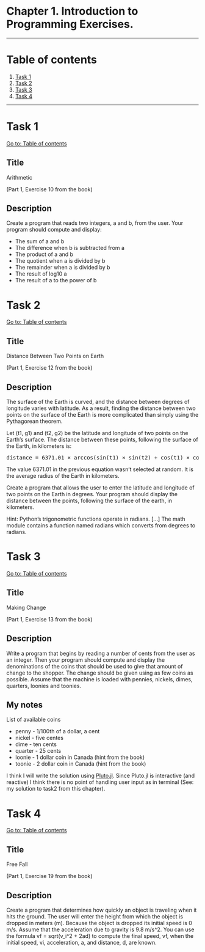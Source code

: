 # Chapter 1. Introduction to Programming Exercises.

---

# Table of contents

1. [Task 1](#task-1)
2. [Task 2](#task-2)
3. [Task 3](#task-3)
4. [Task 4](#task-4)

---

# Task 1

[Go to: Table of contents](#table-of-contents)

## Title

Arithmetic

(Part 1, Exercise 10 from the book)

## Description

Create a program that reads two integers, a and b, from the user. Your program should compute and display:

- The sum of a and b
- The difference when b is subtracted from a
- The product of a and b
- The quotient when a is divided by b
- The remainder when a is divided by b
- The result of log10 a
- The result of a to the power of b

# Task 2

[Go to: Table of contents](#table-of-contents)

## Title

Distance Between Two Points on Earth

(Part 1, Exercise 12 from the book)

## Description

The surface of the Earth is curved, and the distance between degrees of longitude varies with latitude. As a result, finding the distance between two points on the surface of the Earth is more complicated than simply using the Pythagorean theorem.

Let (t1, g1) and (t2, g2) be the latitude and longitude of two points on the Earth’s surface. The distance between these points, following the surface of the Earth, in kilometers is:

<pre>
distance = 6371.01 × arccos(sin(t1) × sin(t2) + cos(t1) × cos(t2) × cos(g1 − g2))
</pre>

The value 6371.01 in the previous equation wasn’t selected at random. It is the average radius of the Earth in kilometers.

Create a program that allows the user to enter the latitude and longitude of two points on the Earth in degrees. Your program should display the distance between the points, following the surface of the earth, in kilometers.

Hint: Python’s trigonometric functions operate in radians. [...] The math module contains a function named radians which converts from degrees to radians.

# Task 3

[Go to: Table of contents](#table-of-contents)

## Title

Making Change

(Part 1, Exercise 13 from the book)

## Description

Write a program that begins by reading a number of cents from the user as an integer. Then your program should compute and display the denominations of the coins that should be used to give that amount of change to the shopper. The change should be given using as few coins as possible. Assume that the machine is loaded with pennies, nickels, dimes, quarters, loonies and toonies.

## My notes

List of available coins

+ penny - 1/100th of a dollar, a cent
+ nickel - five centes
+ dime - ten cents
+ quarter - 25 cents
+ loonie - 1 dollar coin in Canada (hint from the book)
+ toonie - 2 dollar coin in Canada (hint from the book)

I think I will write the solution using [Pluto.jl](https://github.com/fonsp/Pluto.jl). Since Pluto.jl is interactive (and reactive) I think there is no point of handling user input as in terminal (See: my solution to task2 from this chapter).

# Task 4

[Go to: Table of contents](#table-of-contents)

## Title

Free Fall

(Part 1, Exercise 19 from the book)

## Description

Create a program that determines how quickly an object is traveling when it hits the ground. The user will enter the height from which the object is dropped in meters (m). Because the object is dropped its initial speed is 0 m/s. Assume that the acceleration due to gravity is 9.8 m/s^2. You can use the formula vf = sqrt(v_i^2 + 2ad) to compute the final speed, vf, when the initial speed, vi, acceleration, a, and distance, d, are known.
